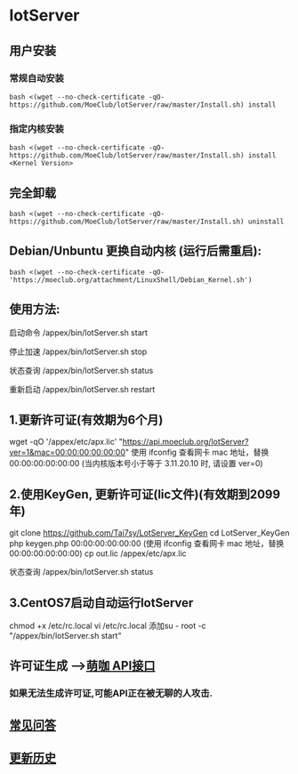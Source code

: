 # lotServer

## 用户安装
### 常规自动安装
```
bash <(wget --no-check-certificate -qO- https://github.com/MoeClub/lotServer/raw/master/Install.sh) install
```

### 指定内核安装
```
bash <(wget --no-check-certificate -qO- https://github.com/MoeClub/lotServer/raw/master/Install.sh) install <Kernel Version>
```

## 完全卸载
```
bash <(wget --no-check-certificate -qO- https://github.com/MoeClub/lotServer/raw/master/Install.sh) uninstall
```

## Debian/Unbuntu 更换自动内核 (运行后需重启):
```
bash <(wget --no-check-certificate -qO- 'https://moeclub.org/attachment/LinuxShell/Debian_Kernel.sh')
```


## 使用方法:

启动命令 /appex/bin/lotServer.sh start

停止加速 /appex/bin/lotServer.sh stop

状态查询 /appex/bin/lotServer.sh status

重新启动 /appex/bin/lotServer.sh restart


## 1.更新许可证(有效期为6个月)
wget -qO '/appex/etc/apx.lic' "https://api.moeclub.org/lotServer?ver=1&mac=00:00:00:00:00:00"
使用 ifconfig 查看网卡 mac 地址，替换 00:00:00:00:00:00 (当内核版本号小于等于 3.11.20.10 时, 请设置 ver=0)

## 2.使用KeyGen, 更新许可证(lic文件)(有效期到2099年)
git clone https://github.com/Tai7sy/LotServer_KeyGen
cd LotServer_KeyGen
php keygen.php 00:00:00:00:00:00 (使用 ifconfig 查看网卡 mac 地址，替换 00:00:00:00:00:00)
cp out.lic /appex/etc/apx.lic

状态查询 /appex/bin/lotServer.sh status

## 3.CentOS7启动自动运行lotServer
chmod +x /etc/rc.local
vi /etc/rc.local
添加su - root -c "/appex/bin/lotServer.sh start"


## 许可证生成 -->[萌咖 API接口](https://moeclub.org/api)  
### 如果无法生成许可证,可能API正在被无聊的人攻击.

## [常见问答](https://github.com/MoeClub/lotServer/wiki)     

## [更新历史](http://download.appexnetworks.com.cn/releaseNotes/)     

  
